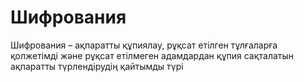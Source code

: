 # Шифрования

Шифрования – ақпаратты құпиялау, рұқсат етілген тұлғаларға қолжетімді және рұқсат етілмеген адамдардан құпия сақталатын ақпаратты түрлендірудің қайтымды түрі
